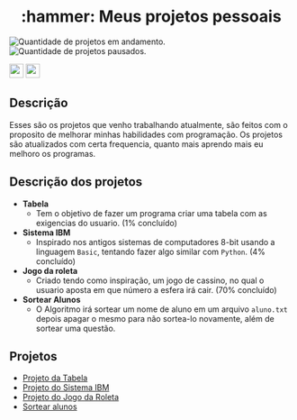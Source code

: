 <h1 align="center"> :hammer: Meus projetos pessoais </h1>

![Quantidade de projetos em andamento.](https://img.shields.io/badge/PROJETOS%20EM%20ANDAMENTO-3-green) ![Quantidade de projetos pausados.](https://img.shields.io/badge/PROJETOS%20PAUSADOS-0-red)

<img id="python_logo" src="https://cdn.jsdelivr.net/gh/devicons/devicon/icons/python/python-original.svg" height="25" width="25"/> <img id="kisspng-microsoft-visual" src="https://user-images.githubusercontent.com/105452648/187048730-4f62aff5-a0cb-4608-89ab-c8dc8a3ae91f.png" height="25" width="25"/>

## Descrição
Esses são os projetos que venho trabalhando atualmente, são feitos com o proposito de melhorar minhas habilidades com programação. Os projetos são atualizados com certa frequencia, quanto mais aprendo mais eu melhoro os programas.
## Descrição dos projetos
* **Tabela** 
    * Tem o objetivo de fazer um programa criar uma tabela com as exigencias do usuario. (1% concluído)
* **Sistema IBM**
    * Inspirado nos antigos sistemas de computadores 8-bit usando a linguagem `Basic`, tentando fazer algo similar com `Python`. (4% concluído)
* **Jogo da roleta** 
    * Criado tendo como inspiração, um jogo de cassino, no qual o usuario aposta em que número a esfera irá cair. (70% concluído)
* **Sortear Alunos**
    * O Algoritmo irá sortear um nome de aluno em um arquivo `aluno.txt` depois apagar o mesmo para não sortea-lo novamente, além de sortear uma questão.


## Projetos
* [Projeto da Tabela](https://github.com/Weest0/Projetos/blob/master/projetos-pessoais/tabela.py)
* [Projeto do Sistema IBM](https://github.com/Weest0/Projetos/blob/master/projetos-pessoais/ibm_sistem.py)
* [Projeto do Jogo da Roleta](https://github.com/Weest0/Projetos/blob/master/projetos-pessoais/roleta_game.py)
* [Sortear alunos](https://github.com/Weest0/Projetos/blob/master/projetos-pessoais/sortear_alunos.py)


